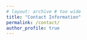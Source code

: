 ```yaml
---
# layout: archive # too wide
title: "Contact Information"
permalink: /contact/
author_profile: true
---
```


